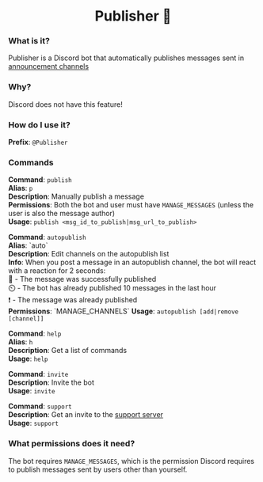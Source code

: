 <h1 align="center">Publisher 📢</h1>

### What is it?
Publisher is a Discord bot that automatically publishes messages sent in [announcement channels](https://support.discord.com/hc/en-us/articles/360032008192-Announcement-Channels-)

### Why?
Discord does not have this feature!

### How do I use it?
**Prefix**: `@Publisher`

### Commands
**Command**: `publish`\
**Alias**: `p`\
**Description**: Manually publish a message\
**Permissions**: Both the bot and user must have `MANAGE_MESSAGES` (unless the user is also the message author)\
**Usage**: `publish <msg_id_to_publish|msg_url_to_publish>`

**Command**: `autopublish`\
**Alias**: \`auto\`\
**Description**: Edit channels on the autopublish list\
**Info**: When you post a message in an autopublish channel, the bot will react with a reaction for 2 seconds:\
📢 - The message was successfully published\
⏲️ - The bot has already published 10 messages in the last hour\
❗ - The message was already published\
**Permissions**: \`MANAGE_CHANNELS\`
**Usage**: `autopublish [add|remove [channel]]`

**Command**: `help`\
**Alias**: `h`\
**Description**: Get a list of commands\
**Usage**: `help`

**Command**: `invite`\
**Description**: Invite the bot\
**Usage**: `invite`

**Command**: `support`\
**Description**: Get an invite to the [support server](https://discord.gg/xfe9tcW)\
**Usage**: `support`

### What permissions does it need?
The bot requires `MANAGE_MESSAGES`, which is the permission Discord requires to publish messages sent by users other than yourself.
